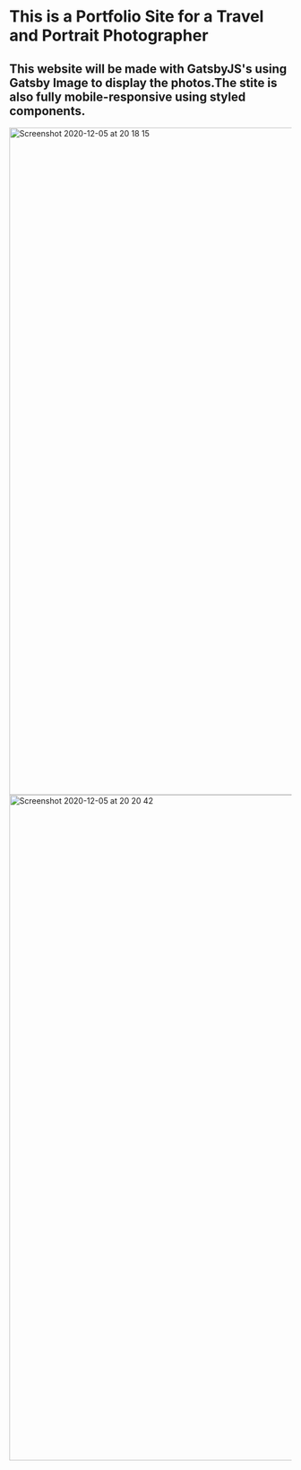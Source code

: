 # This is a Portfolio Site for a Travel and Portrait Photographer


## This website will be made with GatsbyJS's using Gatsby Image to display the photos.The stite is also fully mobile-responsive using styled components.



<img width="1189" alt="Screenshot 2020-12-05 at 20 18 15" src="https://user-images.githubusercontent.com/71759511/101262482-0f0a6300-3737-11eb-8666-0cbf6546f39f.png">



<img width="1186" alt="Screenshot 2020-12-05 at 20 20 42" src="https://user-images.githubusercontent.com/71759511/101262557-a1ab0200-3737-11eb-9c84-9fda68609136.png">


